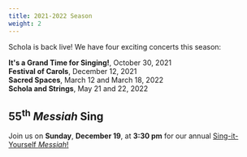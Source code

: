 ```yaml
---
title: 2021-2022 Season
weight: 2
---
```


Schola is back live! We have four exciting concerts this season:

**It's a Grand Time for Singing!**, October 30, 2021<br>
**Festival of Carols**, December 12, 2021<br>
**Sacred Spaces**, March 12 and March 18, 2022<br>
**Schola and Strings**, May 21 and 22, 2022<br>

<h2>55<sup>th</sup> <i>Messiah</i> Sing</h2>
  
Join us on **Sunday**, **December 19**, at **3:30 pm** for our annual <a href="https://scholacantorum.org/events/messiah-sing">Sing-it-Yourself _Messiah_!</a>
